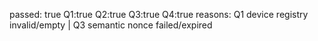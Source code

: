 passed: true
Q1:true Q2:true Q3:true Q4:true
reasons: Q1 device registry invalid/empty | Q3 semantic nonce failed/expired

